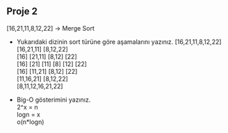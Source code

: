 ## Proje 2
[16,21,11,8,12,22] -> Merge Sort
* Yukarıdaki dizinin sort türüne göre aşamalarını yazınız.
[16,21,11,8,12,22]  
[16,21,11] [8,12,22]  
[16] [21,11]  [8,12] [22]  
[16] [21] [11] [8] [12] [22]  
[16] [11,21] [8,12] [22]  
[11,16,21] [8,12,22]  
[8,11,12,16,21,22]  

* Big-O gösterimini yazınız.  
2^x = n  
logn = x  
o(n*logn)  